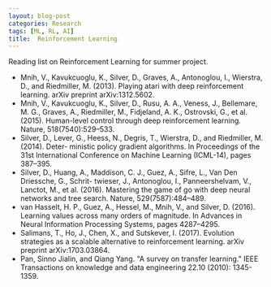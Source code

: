 ```yaml
---
layout: blog-post
categories: Research
tags: [ML, RL, AI]
title:  Reinforcement Learning
---
```


Reading list on Reinforcement Learning for summer project.

- Mnih, V., Kavukcuoglu, K., Silver, D., Graves, A., Antonoglou, I., Wierstra, D., and Riedmiller, M. (2013). Playing atari with deep reinforcement learning. arXiv preprint arXiv:1312.5602.  
- Mnih, V., Kavukcuoglu, K., Silver, D., Rusu, A. A., Veness, J., Bellemare, M. G., Graves, A., Riedmiller, M., Fidjeland, A. K., Ostrovski, G., et al. (2015). Human-level control through deep reinforcement learning. Nature, 518(7540):529–533.  
- Silver, D., Lever, G., Heess, N., Degris, T., Wierstra, D., and Riedmiller, M. (2014). Deter- ministic policy gradient algorithms. In Proceedings of the 31st International Conference on Machine Learning (ICML-14), pages 387–395.  
- Silver, D., Huang, A., Maddison, C. J., Guez, A., Sifre, L., Van Den Driessche, G., Schrit- twieser, J., Antonoglou, I., Panneershelvam, V., Lanctot, M., et al. (2016). Mastering the game of go with deep neural networks and tree search. Nature, 529(7587):484–489.  
- van Hasselt, H. P., Guez, A., Hessel, M., Mnih, V., and Silver, D. (2016). Learning values across many orders of magnitude. In Advances in Neural Information Processing Systems, pages 4287–4295.  
- Salimans, T., Ho, J., Chen, X., and Sutskever, I. (2017). Evolution strategies as a scalable alternative to reinforcement learning. arXiv preprint arXiv:1703.03864.  
- Pan, Sinno Jialin, and Qiang Yang. "A survey on transfer learning." IEEE Transactions on knowledge and data engineering 22.10 (2010): 1345-1359.  
